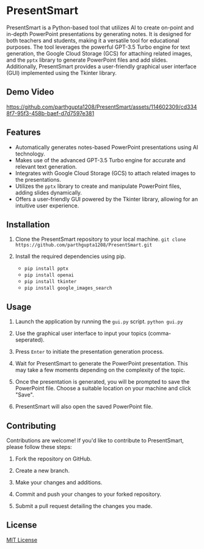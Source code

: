 # PresentSmart

PresentSmart is a Python-based tool that utilizes AI to create on-point and in-depth PowerPoint presentations by generating notes. It is designed for both teachers and students, making it a versatile tool for educational purposes. The tool leverages the powerful GPT-3.5 Turbo engine for text generation, the Google Cloud Storage (GCS) for attaching related images, and the `pptx` library to generate PowerPoint files and add slides. Additionally, PresentSmart provides a user-friendly graphical user interface (GUI) implemented using the Tkinter library.

## Demo Video


https://github.com/parthgupta1208/PresentSmart/assets/114602309/cd3348f7-95f3-458b-baef-d7d7597e381



## Features

- Automatically generates notes-based PowerPoint presentations using AI technology.
- Makes use of the advanced GPT-3.5 Turbo engine for accurate and relevant text generation.
- Integrates with Google Cloud Storage (GCS) to attach related images to the presentations.
- Utilizes the `pptx` library to create and manipulate PowerPoint files, adding slides dynamically.
- Offers a user-friendly GUI powered by the Tkinter library, allowing for an intuitive user experience.

## Installation

1. Clone the PresentSmart repository to your local machine.
```git clone https://github.com/parthgupta1208/PresentSmart.git```


2. Install the required dependencies using pip.
    - ```pip install pptx```
    - ```pip install openai```
    - ```pip install tkinter```
    - ```pip install google_images_search```

## Usage

1. Launch the application by running the `gui.py` script.
```python gui.py```

2. Use the graphical user interface to input your topics (comma-seperated).

3. Press `Enter` to initiate the presentation generation process.

4. Wait for PresentSmart to generate the PowerPoint presentation. This may take a few moments depending on the complexity of the topic.

5. Once the presentation is generated, you will be prompted to save the PowerPoint file. Choose a suitable location on your machine and click "Save".

6. PresentSmart will also open the saved PowerPoint file.

## Contributing

Contributions are welcome! If you'd like to contribute to PresentSmart, please follow these steps:

1. Fork the repository on GitHub.

2. Create a new branch.

3. Make your changes and additions.

4. Commit and push your changes to your forked repository.

5. Submit a pull request detailing the changes you made.

## License

[MIT License](LICENSE)


